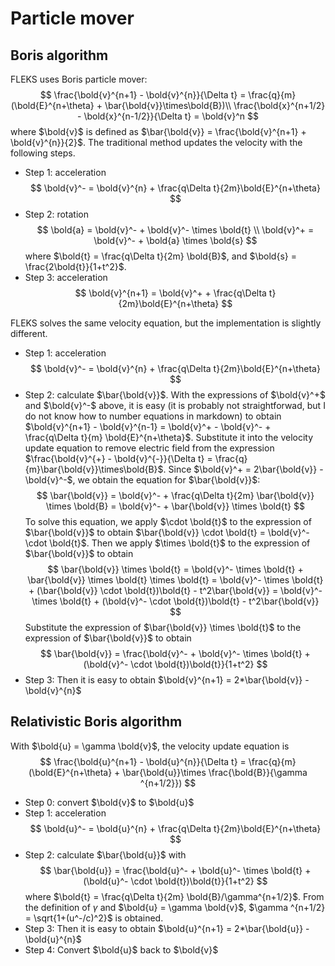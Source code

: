 # Particle mover

## Boris algorithm

FLEKS uses Boris particle mover: 
$$
\frac{\bold{v}^{n+1} - \bold{v}^{n}}{\Delta t} = \frac{q}{m}(\bold{E}^{n+\theta} + \bar{\bold{v}}\times\bold{B})\\
\frac{\bold{x}^{n+1/2} - \bold{x}^{n-1/2}}{\Delta t} = \bold{v}^n
$$
where $\bold{v}$ is defined as $\bar{\bold{v}} = \frac{\bold{v}^{n+1} + \bold{v}^{n}}{2}$. The traditional method updates the velocity with the following steps.
* Step 1: acceleration 
    $$
    \bold{v}^- = \bold{v}^{n} + \frac{q\Delta t}{2m}\bold{E}^{n+\theta}
    $$
* Step 2: rotation
    $$ 
    \bold{a} = \bold{v}^- + \bold{v}^- \times \bold{t} \\
    \bold{v}^+ = \bold{v}^- + \bold{a} \times \bold{s}
    $$
    where $\bold{t} = \frac{q\Delta t}{2m} \bold{B}$, and $\bold{s} = \frac{2\bold{t}}{1+t^2}$.
* Step 3: acceleration
    $$
    \bold{v}^{n+1} = \bold{v}^+ + \frac{q\Delta t}{2m}\bold{E}^{n+\theta}
    $$

FLEKS solves the same velocity equation, but the implementation is slightly different.
* Step 1: acceleration 
    $$
    \bold{v}^- = \bold{v}^{n} + \frac{q\Delta t}{2m}\bold{E}^{n+\theta}
    $$
* Step 2: calculate $\bar{\bold{v}}$. With the expressions of $\bold{v}^+$ and $\bold{v}^-$ above, it is easy (it is probably not straightforwad, but I do not know how to number equations in markdown) to obtain $\bold{v}^{n+1} - \bold{v}^{n-1} = \bold{v}^+ - \bold{v}^- + \frac{q\Delta t}{m} \bold{E}^{n+\theta}$. Substitute it into the velocity update equation to remove electric field from the expression $\frac{\bold{v}^{+} - \bold{v}^{-}}{\Delta t} = \frac{q}{m}\bar{\bold{v}}\times\bold{B}$. Since $\bold{v}^+ = 2\bar{\bold{v}} - \bold{v}^-$, we obtain the equation for $\bar{\bold{v}}$:
  $$
  \bar{\bold{v}} = \bold{v}^- + \frac{q\Delta t}{2m} \bar{\bold{v}} \times \bold{B} = \bold{v}^- + \bar{\bold{v}} \times \bold{t}   
  $$
To solve this equation, we apply $\cdot \bold{t}$ to the expression of $\bar{\bold{v}}$ to obtain $\bar{\bold{v}} \cdot \bold{t} = \bold{v}^- \cdot \bold{t}$. Then we apply $\times \bold{t}$ to the expression of $\bar{\bold{v}}$ to obtain
$$
\bar{\bold{v}} \times \bold{t} = \bold{v}^- \times \bold{t} + \bar{\bold{v}} \times \bold{t} \times \bold{t} = \bold{v}^- \times \bold{t} + (\bar{\bold{v}} \cdot \bold{t})\bold{t} - t^2\bar{\bold{v}} = \bold{v}^- \times \bold{t} + (\bold{v}^- \cdot \bold{t})\bold{t} - t^2\bar{\bold{v}}
$$
Substitute the expression of $\bar{\bold{v}} \times \bold{t}$ to the expression of $\bar{\bold{v}}$ to obtain 
$$
\bar{\bold{v}} = \frac{\bold{v}^- + \bold{v}^- \times \bold{t} + (\bold{v}^- \cdot \bold{t})\bold{t}}{1+t^2}
$$
* Step 3: Then it is easy to obtain $\bold{v}^{n+1} = 2*\bar{\bold{v}} - \bold{v}^{n}$

## Relativistic Boris algorithm

With $\bold{u} = \gamma \bold{v}$, the velocity update equation is
$$
\frac{\bold{u}^{n+1} - \bold{u}^{n}}{\Delta t} = \frac{q}{m}(\bold{E}^{n+\theta} + \bar{\bold{u}}\times \frac{\bold{B}}{\gamma ^{n+1/2}})
$$
* Step 0: convert $\bold{v}$ to $\bold{u}$
* Step 1: acceleration
    $$
    \bold{u}^- = \bold{u}^{n} + \frac{q\Delta t}{2m}\bold{E}^{n+\theta}
    $$
* Step 2: calculate $\bar{\bold{u}}$ with
$$
\bar{\bold{u}} = \frac{\bold{u}^- + \bold{u}^- \times \bold{t} + (\bold{u}^- \cdot \bold{t})\bold{t}}{1+t^2}
$$
where $\bold{t} = \frac{q\Delta t}{2m} \bold{B}/\gamma^{n+1/2}$. From the definition of $\gamma$ and $\bold{u} = \gamma \bold{v}$, $\gamma ^{n+1/2} = \sqrt{1+(u^-/c)^2}$ is obtained. 
* Step 3: Then it is easy to obtain $\bold{u}^{n+1} = 2*\bar{\bold{u}} - \bold{u}^{n}$
* Step 4: Convert $\bold{u}$ back to $\bold{v}$